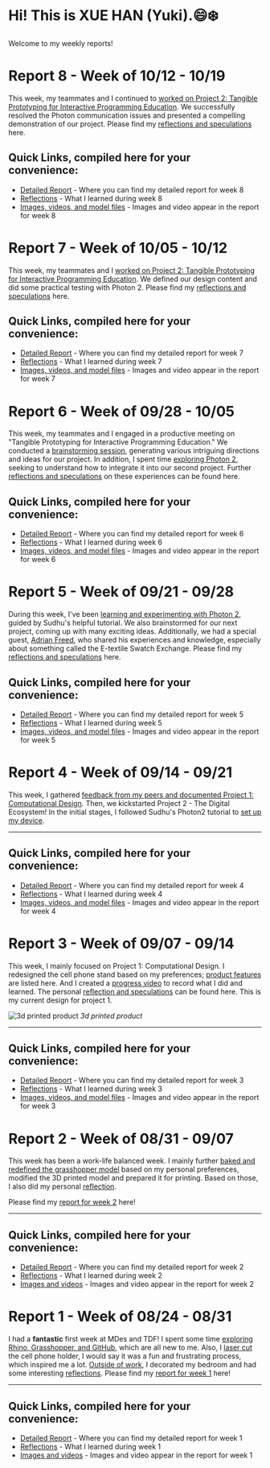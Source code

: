 # Hi! This is XUE HAN (Yuki).😄❄️
Welcome to my weekly reports! 

# Report 8 - Week of 10/12 - 10/19

This week, my teammates and I continued to [worked on Project 2: Tangible Prototyping for Interactive Programming Education](https://github.com/Berkeley-MDes/tdf-fa23-Yukihan528/blob/main/weekly%20report/Report%208%20-%20Week%20of%2010%2012%20-%2010%2019.md#working-on-project-2). We successfully resolved the Photon communication issues and presented a compelling demonstration of our project. Please find my [reflections and speculations](https://github.com/Berkeley-MDes/tdf-fa23-Yukihan528/blob/main/weekly%20report/Report%208%20-%20Week%20of%2010%2012%20-%2010%2019.md#reflections-and-speculations) here.

## Quick Links, compiled here for your convenience: ##

- [Detailed Report](https://github.com/Berkeley-MDes/tdf-fa23-Yukihan528/blob/main/weekly%20report/Report%208%20-%20Week%20of%2010%2012%20-%2010%2019.md) - Where you can find my detailed report for week 8
- [Reflections](https://github.com/Berkeley-MDes/tdf-fa23-Yukihan528/blob/main/weekly%20report/Report%208%20-%20Week%20of%2010%2012%20-%2010%2019.md#reflections-and-speculations) - What I learned during week 8
- [Images, videos, and model files](https://github.com/Berkeley-MDes/tdf-fa23-Yukihan528/tree/main/weekly%20report/Report%208%20-%20Week%20of%2010%2012%20-%2010%2019) - Images and video appear in the report for week 8

  
# Report 7 - Week of 10/05 - 10/12

This week, my teammates and I [worked on Project 2: Tangible Prototyping for Interactive Programming Education](https://github.com/Berkeley-MDes/tdf-fa23-Yukihan528/blob/main/weekly%20report/Report%207%20-%20Week%20of%2010%2005%20-%2010%2012.md#working-on-project-2). We defined our design content and did some practical testing with Photon 2. Please find my [reflections and speculations](https://github.com/Berkeley-MDes/tdf-fa23-Yukihan528/blob/main/weekly%20report/Report%207%20-%20Week%20of%2010%2005%20-%2010%2012.md#reflections-and-speculations) here.

## Quick Links, compiled here for your convenience: ##

- [Detailed Report](https://github.com/Berkeley-MDes/tdf-fa23-Yukihan528/blob/main/weekly%20report/Report%207%20-%20Week%20of%2010%2005%20-%2010%2012.md) - Where you can find my detailed report for week 7
- [Reflections](https://github.com/Berkeley-MDes/tdf-fa23-Yukihan528/blob/main/weekly%20report/Report%207%20-%20Week%20of%2010%2005%20-%2010%2012.md#reflections-and-speculations) - What I learned during week 7
- [Images, videos, and model files](https://github.com/Berkeley-MDes/tdf-fa23-Yukihan528/tree/main/weekly%20report/Report%207%20-%20Week%20of%2010%2005%20-%2010%2012) - Images and video appear in the report for week 7


# Report 6 - Week of 09/28 - 10/05

This week, my teammates and I engaged in a productive meeting on "Tangible Prototyping for Interactive Programming Education." We conducted a [brainstorming session](https://github.com/Berkeley-MDes/tdf-fa23-Yukihan528/blob/main/weekly%20report/Report%206%20-%20Week%20of%2009%2028%20-%2010%2005.md#brainstorm-for-project-2), generating various intriguing directions and ideas for our project. In addition, I spent time [exploring Photon 2](https://github.com/Berkeley-MDes/tdf-fa23-Yukihan528/blob/main/weekly%20report/Report%206%20-%20Week%20of%2009%2028%20-%2010%2005.md#work-with-photon-2), seeking to understand how to integrate it into our second project. Further [reflections and speculations](https://github.com/Berkeley-MDes/tdf-fa23-Yukihan528/blob/main/weekly%20report/Report%206%20-%20Week%20of%2009%2028%20-%2010%2005.md#reflections-and-speculations) on these experiences can be found here.


## Quick Links, compiled here for your convenience: ##

- [Detailed Report](https://github.com/Berkeley-MDes/tdf-fa23-Yukihan528/blob/main/weekly%20report/Report%206%20-%20Week%20of%2009%2028%20-%2010%2005.md) - Where you can find my detailed report for week 6
- [Reflections](https://github.com/Berkeley-MDes/tdf-fa23-Yukihan528/blob/main/weekly%20report/Report%206%20-%20Week%20of%2009%2028%20-%2010%2005.md#reflections-and-speculations) - What I learned during week 6
- [Images, videos, and model files](https://github.com/Berkeley-MDes/tdf-fa23-Yukihan528/tree/main/weekly%20report/Report%206%20-%20Week%20of%2009%2028%20-%2010%2005) - Images and video appear in the report for week 6


# Report 5 - Week of 09/21 - 09/28

During this week, I've been [learning and experimenting with Photon 2](https://github.com/Berkeley-MDes/tdf-fa23-Yukihan528/blob/main/weekly%20report/Report%205%20-%20Week%20of%2009%2021%20-%2009%2028.md#learning-and-experimenting-with-photon-2), guided by Sudhu's helpful tutorial. We also brainstormed for our next project, coming up with many exciting ideas. Additionally, we had a special guest, [Adrian Freed](https://github.com/Berkeley-MDes/tdf-fa23-Yukihan528/blob/main/weekly%20report/Report%205%20-%20Week%20of%2009%2021%20-%2009%2028.md#adrian-freeds-lecture), who shared his experiences and knowledge, especially about something called the E-textile Swatch Exchange. Please find my [reflections and speculations](https://github.com/Berkeley-MDes/tdf-fa23-Yukihan528/blob/main/weekly%20report/Report%205%20-%20Week%20of%2009%2021%20-%2009%2028.md#reflections-and-speculations) here.

## Quick Links, compiled here for your convenience: ##

- [Detailed Report](https://github.com/Berkeley-MDes/tdf-fa23-Yukihan528/blob/main/weekly%20report/Report%205%20-%20Week%20of%2009%2021%20-%2009%2028.md) - Where you can find my detailed report for week 5
- [Reflections](https://github.com/Berkeley-MDes/tdf-fa23-Yukihan528/blob/main/weekly%20report/Report%205%20-%20Week%20of%2009%2021%20-%2009%2028.md#reflections-and-speculations) - What I learned during week 5
- [Images, videos, and model files](https://github.com/Berkeley-MDes/tdf-fa23-Yukihan528/tree/main/weekly%20report/Report%205%20-%20Week%20of%2009%2021%20-%2009%2028) - Images and video appear in the report for week 5

# Report 4 - Week of 09/14 - 09/21
This week, I gathered [feedback from my peers and documented Project 1: Computational Design](https://github.com/Berkeley-MDes/tdf-fa23-Yukihan528/blob/main/weekly%20report/Report%204%20-Week%20of%2009%2014%20-%2009%2021.md#feedback-from-peers-and-documentation). Then, we kickstarted Project 2 - The Digital Ecosystem! In the initial stages, I followed Sudhu's Photon2 tutorial to [set up my device](https://github.com/Berkeley-MDes/tdf-fa23-Yukihan528/blob/main/weekly%20report/Report%204%20-Week%20of%2009%2014%20-%2009%2021.md#set-up-photon-2).

--- 
## Quick Links, compiled here for your convenience: ##

- [Detailed Report](https://github.com/Berkeley-MDes/tdf-fa23-Yukihan528/blob/main/weekly%20report/Report%204%20-Week%20of%2009%2014%20-%2009%2021.md) - Where you can find my detailed report for week 4
- [Reflections](https://github.com/Berkeley-MDes/tdf-fa23-Yukihan528/blob/main/weekly%20report/Report%204%20-Week%20of%2009%2014%20-%2009%2021.md#reflections-and-speculations) - What I learned during week 4
- [Images, videos, and model files](https://github.com/Berkeley-MDes/tdf-fa23-Yukihan528/tree/main/weekly%20report/Report%204%20-%20Week%20of%2009%2014%20-%2009%2021) - Images and video appear in the report for week 4
  


# Report 3 - Week of 09/07 - 09/14

This week, I mainly focused on Project 1: Computational Design. I redesigned the cell phone stand based on my preferences; [product features](https://github.com/Berkeley-MDes/tdf-fa23-Yukihan528/blob/main/weekly%20report/Report%203%20-%20Week%20of%2009%2007%20-%20%2009%2014.md#product-features) are listed here. And I created a [progress video](https://youtu.be/6hY8ILsYISs) to record what I did and learned. The personal [reflection and speculations](https://github.com/Berkeley-MDes/tdf-fa23-Yukihan528/blob/main/weekly%20report/Report%203%20-%20Week%20of%2009%2007%20-%20%2009%2014.md#reflections) can be found here.
This is my current design for project 1.

![3d printed product](https://github.com/Berkeley-MDes/tdf-fa23-Yukihan528/assets/143134371/6c39eb27-6443-4c02-8022-70ec989c91d7)
_3d printed product_



--- 
## Quick Links, compiled here for your convenience: ##

- [Detailed Report](https://github.com/Berkeley-MDes/tdf-fa23-Yukihan528/blob/main/weekly%20report/Report%203%20-%20Week%20of%2009%2007%20-%20%2009%2014.md) - Where you can find my detailed report for week 3
- [Reflections](https://github.com/Berkeley-MDes/tdf-fa23-Yukihan528/blob/main/weekly%20report/Report%203%20-%20Week%20of%2009%2007%20-%20%2009%2014.md#reflections) - What I learned during week 3
- [Images, videos, and model files](https://github.com/Berkeley-MDes/tdf-fa23-Yukihan528/tree/main/weekly%20report/Report%203%20-%20Week%20of%2009%2007%20-%2009%2014) - Images and video appear in the report for week 3
  


# Report 2 - Week of 08/31 - 09/07

This week has been a work-life balanced week. I mainly further [baked and redefined the grasshopper model](https://github.com/Berkeley-MDes/tdf-fa23-Yukihan528/blob/main/weekly%20report/Report%202%20-%20Week%20of%2008%2031%20-%2009%2007.md#bake-and-redefine-the-model-for-3d-printing) based on my personal preferences, modified the 3D printed model and prepared it for printing. Based on those, I also did my personal [reflection](https://github.com/Berkeley-MDes/tdf-fa23-Yukihan528/blob/main/weekly%20report/Report%202%20-%20Week%20of%2008%2031%20-%2009%2007.md#reflections).

Please find my [report for week 2](https://github.com/Berkeley-MDes/tdf-fa23-Yukihan528/blob/main/weekly%20report/Report%202%20-%20Week%20of%2008%2031%20-%2009%2007.md) here!

--- 
## Quick Links, compiled here for your convenience: ##

- [Detailed Report](https://github.com/Berkeley-MDes/tdf-fa23-Yukihan528/blob/main/weekly%20report/Report%202%20-%20Week%20of%2008%2031%20-%2009%2007.md) - Where you can find my detailed report for week 2
- [Reflections](https://github.com/Berkeley-MDes/tdf-fa23-Yukihan528/blob/main/weekly%20report/Report%202%20-%20Week%20of%2008%2031%20-%2009%2007.md#reflections) - What I learned during week 2
- [Images and videos](https://github.com/Berkeley-MDes/tdf-fa23-Yukihan528/tree/main/weekly%20report/Report%202%20-%20Week%20of%2008%2031%20-%2009%2007) - Images and video appear in the report for week 2
  



# Report 1 - Week of 08/24 - 08/31

I had a **fantastic** first week at MDes and TDF! I spent some time [exploring Rhino, Grasshopper, and GitHub](https://github.com/Berkeley-MDes/tdf-fa23-Yukihan528/blob/main/weekly%20report/Report%201%20-%20Week%20of%2008%2024%20-%2008%2031%20d43654518cc241ea938e8c26bf6f73fe.md#explore-the-design-tools), which are all new to me. Also, I [laser cut](https://github.com/Berkeley-MDes/tdf-fa23-Yukihan528/blob/main/weekly%20report/Report%201%20-%20Week%20of%2008%2024%20-%2008%2031%20d43654518cc241ea938e8c26bf6f73fe.md#laser-cutting) the cell phone holder, I would say it was a fun and frustrating process, which inspired me a lot. [Outside of work](https://github.com/Berkeley-MDes/tdf-fa23-Yukihan528/blob/main/weekly%20report/Report%201%20-%20Week%20of%2008%2024%20-%2008%2031%20d43654518cc241ea938e8c26bf6f73fe.md#outside-of-tdf-what-i-did-this-week), I decorated my bedroom and had some interesting [reflections](https://github.com/Berkeley-MDes/tdf-fa23-Yukihan528/blob/main/weekly%20report/Report%201%20-%20Week%20of%2008%2024%20-%2008%2031%20d43654518cc241ea938e8c26bf6f73fe.md#reflections). Please find my [report for week 1](https://github.com/Berkeley-MDes/tdf-fa23-Yukihan528/blob/main/weekly%20report/Report%201%20-%20Week%20of%2008%2024%20-%2008%2031%20d43654518cc241ea938e8c26bf6f73fe.md) here!

--- 
## Quick Links, compiled here for your convenience: ##

- [Detailed Report](https://github.com/Berkeley-MDes/tdf-fa23-Yukihan528/blob/main/weekly%20report/Report%201%20-%20Week%20of%2008%2024%20-%2008%2031%20d43654518cc241ea938e8c26bf6f73fe.md) - Where you can find my detailed report for week 1
- [Reflections](https://github.com/Berkeley-MDes/tdf-fa23-Yukihan528/blob/main/weekly%20report/Report%201%20-%20Week%20of%2008%2024%20-%2008%2031%20d43654518cc241ea938e8c26bf6f73fe.md#reflections) - What I learned during week 1
- [Images and videos](https://github.com/Berkeley-MDes/tdf-fa23-Yukihan528/tree/main/weekly%20report/Report%201%20-%20Week%20of%2008%2024%20-%2008%2031%20d43654518cc241ea938e8c26bf6f73fe) - Images and video appear in the report for week 1
